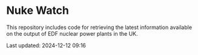 # Nuke Watch

This repository includes code for retrieving the latest information available on the output of EDF nuclear power plants in the UK.

Last updated: 2024-12-12 09:16
